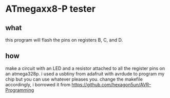 ATmegaxx8-P tester
==================

what
----

this program will flash the pins on registers B, C, and D.

how
---

make a circuit with an LED and a resistor attached to all the register pins on an atmega328p. i used a usbtiny from adafruit with avrdude to program my chip but you can use whatever pleases you. change the makefile accordingly, i borrowed it from https://github.com/hexagon5un/AVR-Programming

